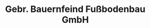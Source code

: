 ---
title: "Gebr. Bauernfeind Fußbodenbau GmbH"
url: /alling/gebr-bauernfeind-fussbodenbau-gmbh/
shop: Fußböden
---